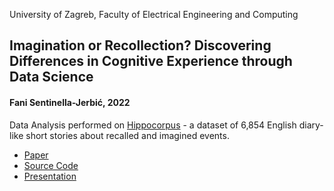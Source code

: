 University of Zagreb, Faculty of Electrical Engineering and Computing

## Imagination or Recollection? Discovering Differences in Cognitive Experience through Data Science


#### Fani Sentinella-Jerbić, 2022


Data Analysis performed on [Hippocorpus](https://msropendata.com/datasets/0a83fb6f-a759-4a17-aaa2-fbac84577318) - a dataset of 6,854 English diary-like short stories about recalled and imagined events.

- [Paper](seminar.pdf)
- [Source Code](seminar.ipynb)
- [Presentation](presentation.pdf)



